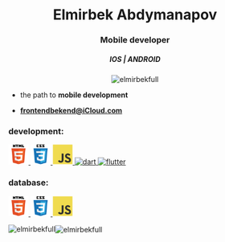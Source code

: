<h1 align="center">Elmirbek Abdymanapov</h1>
<h3 align="center">Mobile developer</h3>
<h5 align="center">IOS | ANDROID</h5>


<p align="center"> <img src="https://komarev.com/ghpvc/?username=elmirbekfull&label=Profile%20views&color=0e75b6&style=flat" alt="elmirbekfull" /> </p>


<p align="center" - **Flutter**></p>

- the path to **mobile development**

- **frontendbekend@iCloud.com**



<h3 align="left">development:</h3>
<p align="left"> <a href="https://www.w3schools.com/html/default.asp" target="_blank" rel="noreferrer"> <img src="https://raw.githubusercontent.com/devicons/devicon/master/icons/html5/html5-original-wordmark.svg" alt="html" width="40" height="40"/> </a> 
<a href="https://www.w3schools.com/css/" target="_blank" rel="noreferrer"> <img src="https://raw.githubusercontent.com/devicons/devicon/master/icons/css3/css3-original-wordmark.svg" alt="css" width="40" height="40"/> </a> 
<a href="https://www.w3schools.com/js/default.asp" target="_blank" rel="noreferrer"> <img src="https://raw.githubusercontent.com/devicons/devicon/master/icons/javascript/javascript-original.svg" alt="Js" width="40" height="40"/> </a>
<a href="https://dart.dev" target="_blank" rel="noreferrer"> <img src="https://www.vectorlogo.zone/logos/dartlang/dartlang-icon.svg" alt="dart" width="40" height="40"/> </a>
<a href="https://flutter.dev" target="_blank" rel="noreferrer"> <img src="https://www.vectorlogo.zone/logos/flutterio/flutterio-icon.svg" alt="flutter" width="40" height="40"/> </a> 
</p>

<h3 align="left">database:</h3>
<p align="left"> <a href="https://www.w3schools.com/html/default.asp" target="_blank" rel="noreferrer"> <img src="https://raw.githubusercontent.com/devicons/devicon/master/icons/html5/html5-original-wordmark.svg" alt="html" width="40" height="40"/> </a> 
<a href="https://www.w3schools.com/css/" target="_blank" rel="noreferrer"> <img src="https://raw.githubusercontent.com/devicons/devicon/master/icons/css3/css3-original-wordmark.svg" alt="css" width="40" height="40"/> </a> 
<a href="https://www.w3schools.com/js/default.asp" target="_blank" rel="noreferrer"> <img src="https://raw.githubusercontent.com/devicons/devicon/master/icons/javascript/javascript-original.svg" alt="Js" width="40" height="40"/> </a> </p>


<p><img align="left" src="https://github-readme-stats.vercel.app/api/top-langs?username=elmirbekfull&show_icons=true&locale=en&layout=compact" alt="elmirbekfull" /></p>
<p><img align="center" src="https://github-readme-streak-stats.herokuapp.com/?user=elmirbekfull&" alt="elmirbekfull" /></p>
